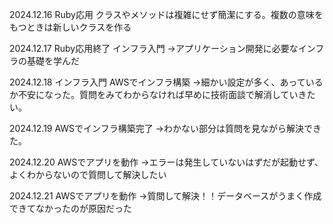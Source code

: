 2024.12.16
Ruby応用
クラスやメソッドは複雑にせず簡潔にする。複数の意味をもつときは新しいクラスを作る

2024.12.17
Ruby応用終了
インフラ入門
→アプリケーション開発に必要なインフラの基礎を学んだ

2024.12.18
インフラ入門
AWSでインフラ構築
→細かい設定が多く、あっているか不安になった。質問をみてわからなければ早めに技術面談で解消していきたい。

2024.12.19
AWSでインフラ構築完了
→わかない部分は質問を見ながら解決できた。

2024.12.20
AWSでアプリを動作
→エラーは発生していないはずだが起動せず、よくわからないので質問して解決したい

2024.12.21
AWSでアプリを動作
→質問して解決！！データベースがうまく作成できてなかったのが原因だった